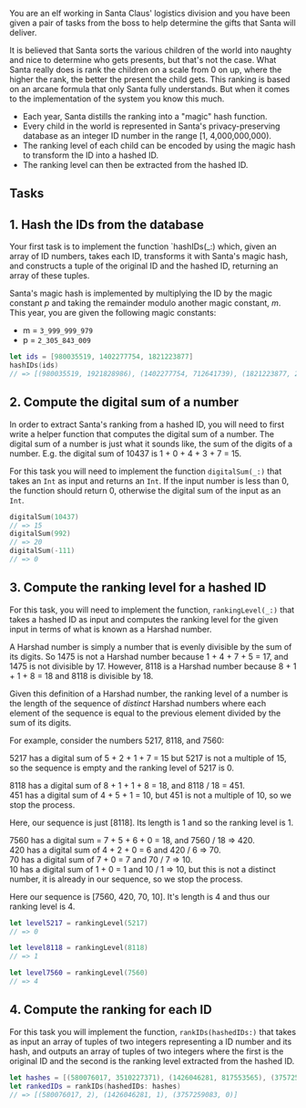 You are an elf working in Santa Claus' logistics division and you have been given a pair of tasks from the boss to help determine the gifts that Santa will deliver.

It is believed that Santa sorts the various children of the world into naughty and nice to determine who gets presents, but that's not the case. What Santa really does is rank the children on a scale from 0 on up, where the higher the rank, the better the present the child gets. This ranking is based on an arcane formula that only Santa fully understands. But when it comes to the implementation of the system you know this much.

- Each year, Santa distills the ranking into a "magic" hash function.
- Every child in the world is represented in Santa's privacy-preserving database as an integer ID number in the range [1, 4,000,000,000).
- The ranking level of each child can be encoded by using the magic hash to transform the ID into a hashed ID.
- The ranking level can then be extracted from the hashed ID.

## Tasks

## 1. Hash the IDs from the database

Your first task is to implement the function `hashIDs(\_:) which, given an array of ID numbers, takes each ID, transforms it with Santa's magic hash, and constructs a tuple of the original ID and the hashed ID, returning an array of these tuples.

Santa's magic hash is implemented by multiplying the ID by the magic constant _p_ and taking the remainder modulo another magic constant, _m_. This year, you are given the following magic constants:

- m = `3_999_999_979`
- p = `2_305_843_009`

```swift
let ids = [980035519, 1402277754, 1821223877]
hashIDs(ids)
// => [(980035519, 1921828986), (1402277754, 712641739), (1821223877, 2651471804)]
```

## 2. Compute the digital sum of a number

In order to extract Santa's ranking from a hashed ID, you will need to first write a helper function that computes the digital sum of a number. The digital sum of a number is just what it sounds like, the sum of the digits of a number. E.g. the digital sum of 10437 is 1 + 0 + 4 + 3 + 7 = 15.

For this task you will need to implement the function `digitalSum(_:)` that takes an `Int` as input and returns an `Int`. If the input number is less than 0, the function should return 0, otherwise the digital sum of the input as an `Int`.

```swift
digitalSum(10437)
// => 15
digitalSum(992)
// => 20
digitalSum(-111)
// => 0
```

## 3. Compute the ranking level for a hashed ID

For this task, you will need to implement the function, `rankingLevel(_:)` that takes a hashed ID as input and computes the ranking level for the given input in terms of what is known as a Harshad number.

A Harshad number is simply a number that is evenly divisible by the sum of its digits. So 1475 is not a Harshad number because 1 + 4 + 7 + 5 = 17, and 1475 is not divisible by 17. However, 8118 is a Harshad number because 8 + 1 + 1 + 8 = 18 and 8118 is divisible by 18.

Given this definition of a Harshad number, the ranking level of a number is the length of the sequence of _distinct_ Harshad numbers where each element of the sequence is equal to the previous element divided by the sum of its digits.

For example, consider the numbers 5217, 8118, and 7560:

5217 has a digital sum of 5 + 2 + 1 + 7 = 15 but 5217 is not a multiple of 15, so the sequence is empty and the ranking level of 5217 is 0.

8118 has a digital sum of 8 + 1 + 1 + 8 = 18, and 8118 / 18 = 451.  
451 has a digital sum of 4 + 5 + 1 = 10, but 451 is not a multiple of 10, so we stop the process.

Here, our sequence is just [8118]. Its length is 1 and so the ranking level is 1.

7560 has a digital sum = 7 + 5 + 6 + 0 = 18, and 7560 / 18 => 420.  
420 has a digital sum of 4 + 2 + 0 = 6 and 420 / 6 => 70.  
70 has a digital sum of 7 + 0 = 7 and 70 / 7 => 10.  
10 has a digital sum of 1 + 0 = 1 and 10 / 1 => 10, but this is not a distinct number, it is already in our sequence, so we stop the process.

Here our sequence is [7560, 420, 70, 10]. It's length is 4 and thus our ranking level is 4.

```swift
let level5217 = rankingLevel(5217)
// => 0

let level8118 = rankingLevel(8118)
// => 1

let level7560 = rankingLevel(7560)
// => 4
```

## 4. Compute the ranking for each ID

For this task you will implement the function, `rankIDs(hashedIDs:)` that takes as input an array of tuples of two integers representing a ID number and its hash, and outputs an array of tuples of two integers where the first is the original ID and the second is the ranking level extracted from the hashed ID.

```swift
let hashes = [(580076017, 3510227371), (1426046281, 817553565), (3757259083, 3021461315)]
let rankedIDs = rankIDs(hashedIDs: hashes)
// => [(580076017, 2), (1426046281, 1), (3757259083, 0)]
```
